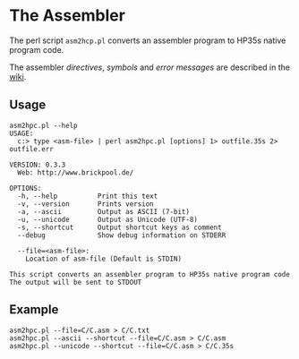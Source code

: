 # The Assembler

The perl script `asm2hcp.pl` converts an assembler program to HP35s native program code.

The assembler _directives_, _symbols_ and _error messages_ are described in the [wiki](http://github.com/brickpool/hp35s/wiki).

## Usage
```
asm2hpc.pl --help
USAGE:
  c:> type <asm-file> | perl asm2hpc.pl [options] 1> outfile.35s 2> outfile.err

VERSION: 0.3.3
  Web: http://www.brickpool.de/

OPTIONS:
  -h, --help          Print this text
  -v, --version       Prints version
  -a, --ascii         Output as ASCII (7-bit)
  -u, --unicode       Output as Unicode (UTF-8)
  -s, --shortcut      Output shortcut keys as comment
  --debug             Show debug information on STDERR

  --file=<asm-file>:
    Location of asm-file (Default is STDIN)

This script converts an assembler program to HP35s native program code
The output will be sent to STDOUT
```

## Example
```
asm2hpc.pl --file=C/C.asm > C/C.txt
asm2hpc.pl --ascii --shortcut --file=C/C.asm > C/C.asm
asm2hpc.pl --unicode --shortcut --file=C/C.asm > C/C.35s
```
